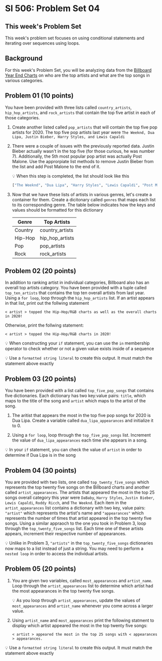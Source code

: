 # SI 506: Problem Set 04

## This week's Problem Set

This week's problem set focuses on using conditional statements and iterating over sequences using loops.

## Background

For this week's Problem Set, you will be analyzing data from the [Billboard Year End Charts]("https://www.billboard.com/charts/year-end") on who are the top artists and what are the top songs in various categories.

## Problem 01 (10 points)

You have been provided with three lists called `country_artists`, `hip_hop_artists`, and `rock_artists` that contain the top five artist in each of those categories.

1. Create another listed called `pop_artists` that will contain the top five pop artists for 2020. The top five pop artists last year were `The Weeknd, Dua Lipa, Justin Bieber, Harry Styles, and Lewis Capaldi`

2. There were a couple of issues with the previously reported data. Justin Bieber actually wasn't in the top five (for those curious, he was number 7). Additionally, the 5th most popular pop artist was actually Post Malone. Use the approrpiate list methods to remove Justin Bieber from the list and add Post Malone to the end of it.

    :bulb: When this step is completed, the list should look like this

    ```python
    ["The Weeknd", "Dua Lipa", "Harry Styles", "Lewis Capaldi", "Post Malone"]
    ```

3. Now that we have these lists of artists in various genres, let's create a container for them. Create a dicitonary called `genres` that maps each list to its corresponding genre. The table below indicates how the keys and values should be formatted for this dictionary

    | Genre | Top Artists |
    |--------------|---------------------------|
    | Country | country_artists|
    | Hip-Hop | hip_hop_artists |
    | Pop | pop_artists |
    | Rock | rock_artists |

## Problem 02 (20 points)

In addition to ranking artist in individual categories, Billboard also has an overall top artists category. You have been provided with a tuple called `top_ten_artists` that contains the top ten overall artists from last year. Using a `for loop`, loop through the `hip_hop_artists` list. If an artist appears in that list, print out the follwing statement

```commandline
< artist > topped the Hip-Hop/R&B charts as well as the overall charts in 2020!
```

Otherwise, print the follwing statement:

```commandline
< artist > topped the Hip-Hop/R&B charts in 2020!
```

:bulb: When constructing your `if` statement, you can use the `in` membership operator to check whether or not a given value exists inside of a sequence

:bulb: Use a `formatted string literal` to create this output. It must match the statement above exactly

## Problem 03 (20 points)

You have been provided with a list called `top_five_pop_songs` that contains five dictionaries. Each dictionary has two key:value pairs: `title`, which maps to the title of the song and `artist` which maps to the artist of the song.

1. The aritist that appears the most in the top five pop songs for 2020 is Dua Lipa. Create a variable called `dua_lipa_appearances` and initialize it to 0.

2. Using a `for loop`, loop through the `top_five_pop_songs` list. Increment the value of `dua_lipa_appearances` each time she appears in a song.

:bulb: In your `if` statement, you can check the value of `artist` in order to determine if Dua Lipa is in the song

## Problem 04 (30 points)

You are provided with two lists, one called `top_twenty_five_songs` which represents the top twenty five songs on the Billboard charts and another called `artist_appearances`. The artists that appeared the most in the top 25 songs overall category this year were `DaBaby`, `Harry Styles`, `Justin Bieber`, `Lewis Capaldi`, `Roddy Ricch`, and `The Weeknd`. Each item in the `artist_appearances` list contains a dictionary with two key, value pairs: `"artist"` which represents the artist's name and `"appearances"` which represents the number of times that artist appeared in the top twenty five songs. Using a similar appraoch to the one you took in Problem 3, loop through the `top_twenty_five_songs` list. Each time one of these artists appears, increment their respective number of appearances.

:bulb: Unlike in Problem 3, `"artists"` in the `top_twenty_five_songs` dictionaries now maps to a list instead of just a string. You may need to perform a `nested loop` in order to access the individual artists.

## Problem 05 (20 points)

1. You are given two variables, called `most_appearances` and `artist_name`. Loop through the `artist_appearances` list to determine which artist had the most appearances in the top twenty five songs.

   :bulb: As you loop through `artist_appearances`, update the values of `most_appearances` and `artist_name` whenever you come across a larger value.

2. Using `artist_name` and `most_appearances` print the following statment to display which artist appeared the most in the top twenty five songs:

   ```commandline
   < artist > appeared the most in the top 25 songs with < appearances > appearances.
   ```

:bulb: Use a `formatted string literal` to create this output. It must match the statement above exactly
